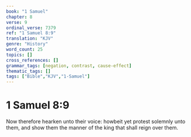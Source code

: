 ```yaml
---
book: "1 Samuel"
chapter: 8
verse: 9
ordinal_verse: 7379
ref: "1 Samuel 8:9"
translation: "KJV"
genre: "History"
word_count: 25
topics: []
cross_references: []
grammar_tags: [negation, contrast, cause-effect]
thematic_tags: []
tags: ["Bible","KJV","1-Samuel"]
---
```


# 1 Samuel 8:9

Now therefore hearken unto their voice: howbeit yet protest solemnly unto them, and show them the manner of the king that shall reign over them.
